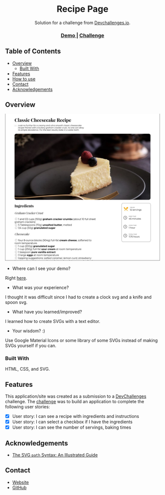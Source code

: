 <!-- Please update value in the {}  -->

<h1 align="center">Recipe Page</h1>

<div align="center">
   Solution for a challenge from  <a href="http://devchallenges.io" target="_blank">Devchallenges.io</a>.
</div>

<div align="center">
  <h3>
    <a href="https://unrivaled-cactus-e52919.netlify.app/">
      Demo
    </a>
    <span> | </span>
    <a href="https://devchallenges.io/challenges/OEKdUZ6xs0h99C38XVht">
      Challenge
    </a>
  </h3>
</div>

<!-- TABLE OF CONTENTS -->

## Table of Contents

- [Overview](#overview)
  - [Built With](#built-with)
- [Features](#features)
- [How to use](#how-to-use)
- [Contact](#contact)
- [Acknowledgements](#acknowledgements)

<!-- OVERVIEW -->

## Overview

![screenshot](./recipe.jpg)

- Where can I see your demo?

Right [here](https://unrivaled-cactus-e52919.netlify.app/).

- What was your experience?

I thought it was difficult since I had to create a clock svg and a knife
and spoon svg.

- What have you learned/improved?

I learned how to create SVGs with a text editor.

- Your wisdom? :)

Use Google Material Icons or some library of some SVGs instead of making SVGs
yourself if you can.

### Built With

HTML, CSS, and SVG.

## Features

This application/site was created as a submission to a [DevChallenges](https://devchallenges.io/challenges) challenge. The [challenge](https://devchallenges.io/challenges/TtUjDt19eIHxNQ4n5jps) was to build an application to complete the following user stories:

- [x] User story: I can see a recipe with ingredients and instructions
- [x] User story: I can select a checkbox if I have the ingredients
- [x] User story: I can see the number of servings, baking times

## Acknowledgements

- [The SVG `path` Syntax: An Illustrated Guide](https://css-tricks.com/svg-path-syntax-illustrated-guide/)

## Contact

- [Website](https://rad-sunshine-871fb5.netlify.app/)
- [GitHub](https://github.com/dXu23)

